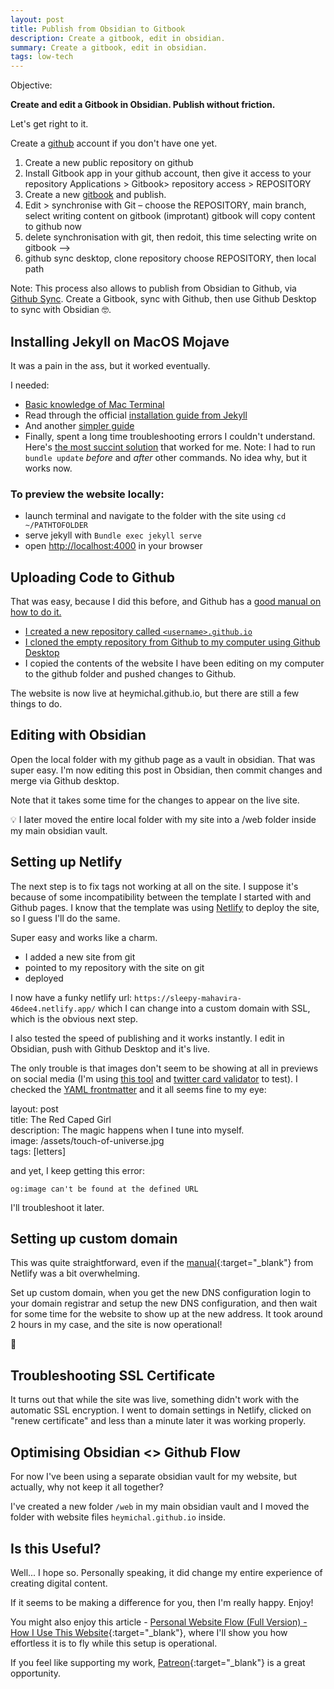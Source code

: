 ```yaml
---
layout: post
title: Publish from Obsidian to Gitbook
description: Create a gitbook, edit in obsidian.
summary: Create a gitbook, edit in obsidian.
tags: low-tech
---
```


Objective: 

**Create and edit a Gitbook in Obsidian. Publish without friction.**

Let's get right to it.

Create a [github](https://github.com/) account if you don't have one yet.


1. Create a new public repository on github
2. Install Gitbook app in your github account, then give it access to your repository Applications > Gitbook> repository access > REPOSITORY
3. Create a new [gitbook](https://gitbook.com) and publish.
4. Edit > synchronise with Git – choose the REPOSITORY, main branch, select writing content on gitbook (improtant) gitbook will copy content to github now
5. delete synchronisation with git, then redoit, this time selecting write on gitbook –> 
6. github sync desktop, clone repository choose REPOSITORY, then local path






Note: This process also allows to publish from Obsidian to Github, via [Github Sync](https://docs.gitbook.com/integrations/git-sync/enabling-github-sync). Create a Gitbook, sync with Github, then use Github Desktop to sync with Obsidian 🤓.

## Installing Jekyll on MacOS Mojave
It was a pain in the ass, but it worked eventually.

I needed:
- <a href="https://macpaw.com/how-to/use-terminal-on-mac " target="_blank">Basic knowledge of Mac Terminal</a>
- Read through the official <a href="https://jekyllrb.com/docs/installation/macos/" target="_blank">installation guide from Jekyll</a>
- And another <a href="https://www.awesomeinc.org/tutorials/jekyll-basics/" target="_blank">simpler guide</a>
- Finally, spent a long time troubleshooting errors I couldn't understand. Here's <a href="https://www.chadduffey.com/2021/03/Jekyll-Poop.html" target="_blank">the most succint solution</a> that worked for me. Note: I had to run `bundle update` *before* and *after* other commands. No idea why, but it works now.

### To preview the website locally:
- launch terminal and navigate to the folder with the site using  `cd ~/PATHTOFOLDER`
- serve jekyll with `Bundle exec jekyll serve`
- open <a href="http://localhost:4000" target="_blank">http://localhost:4000</a> in your browser 

## Uploading Code to Github

That was easy, because I did this before, and Github has a <a href="https://docs.github.com/en/pages/getting-started-with-github-pages/about-github-pages" target="_blank">good manual on how to do it.

- I created a new repository called `<username>.github.io`
- I cloned the empty repository from Github to my computer using <a href="https://desktop.github.com/" target="_blank">Github Desktop</a> 
- I copied the contents of the website I have been editing on my computer to the github folder and pushed changes to Github.

The website is now live at heymichal.github.io, but there are still a few things to do.
	
## Editing with Obsidian
	
Open the local folder with my github page as a vault in obsidian. That was super easy. I'm now editing this post in Obsidian, then commit changes and merge via Github desktop.
	
Note that it takes some time for the changes to appear on the live site.
	
💡 I later moved the entire local folder with my site into a /web folder inside my main obsidian vault.

## Setting up Netlify
	
The next step is to fix tags not working at all on the site. I suppose it's because of some incompatibility between the template I started with and Github pages. I know that the template was using <a href="https://netlify.app" target="_blank">Netlify</a> to deploy the site, so I guess I'll do the same.

Super easy and works like a charm.
	
- I added a new site from git
- pointed to my repository with the site on git
- deployed
	
I now have a funky netlify url: `https://sleepy-mahavira-46dee4.netlify.app/` which I can change into a custom domain with SSL, which is the obvious next step.
	
I also tested the speed of publishing and it works instantly. I edit in Obsidian, push with Github Desktop and it's live.
	
The only trouble is that images don't seem to be showing at all in previews on social media (I'm using <a href="https://socialsharepreview.com/" target="_blank">this tool</a> and <a href="https://cards-dev.twitter.com/validator" target="_blank">twitter card validator</a> to test). I checked the <a href="https://milanaryal.com.np/integrating-social-meta-tags-into-jekyll/" target="_blank">YAML frontmatter</a> and it all seems fine to my eye:
	
layout: post <br>
title: The Red Caped Girl <br>
description: The magic happens when I tune into myself. <br>
image: /assets/touch-of-universe.jpg <br>
tags: [letters] <br>

and yet, I keep getting this error: 
	
`og:image can't be found at the defined URL`
	
I'll troubleshoot it later.
	
## Setting up custom domain
	
This was quite straightforward, even if the [manual](https://docs.netlify.com/domains-https/custom-domains){:target="_blank"} from Netlify was a bit overwhelming.

Set up custom domain, when you get the new DNS configuration login to your domain registrar and setup the new DNS configuration, and then wait for some time for the website to show up at the new address. It took around 2 hours in my case, and the site is now operational!
	
🎉
	
## Troubleshooting SSL Certificate
	
It turns out that while the site was live, something didn't work with the automatic SSL encryption. I went to domain settings in Netlify, clicked on "renew certificate" and less than a minute later it was working properly. 
	
## Optimising Obsidian <> Github Flow
	
For now I've been using a separate obsidian vault for my website, but actually, why not keep it all together?
	
I've created a new folder ```/web``` in my main obsidian vault and I moved the folder with website files ```heymichal.github.io``` inside.

## Is this Useful?

Well... I hope so. Personally speaking, it did change my entire experience of creating digital content.

If it seems to be making a difference for you, then I'm really happy. Enjoy!

You might also enjoy this article - [Personal Website Flow (Full Version) - How I Use This Website](https://michalkorzonek.com/personal-website-flow-full){:target="_blank"}, where I'll show you how effortless it is to fly while this setup is operational.

If you feel like supporting my work, [Patreon](https://patreon.com/michalkorzonek){:target="_blank"}  is a great opportunity.

